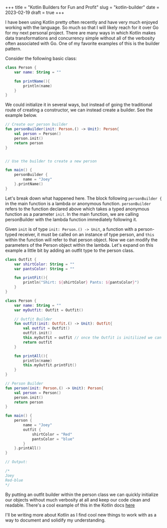 +++
title = "Kotlin Builders for Fun and Profit"
slug = "kotlin-builder"
date = 2023-02-19
draft = true
+++

I have been using Kotlin pretty often recently and have very much enjoyed working with the language. So much so that I will likely reach for it over Go for my next personal project. There are many ways in which Kotlin makes data transformations and concurrency simple without all of the verbosity often associated with Go. One of my favorite examples of this is the builder pattern.

Consider the following basic class:

```kt
class Person {
    var name: String = ""

    fun printName(){
        println(name)
    }
}
```

We could initialize it in several ways, but instead of going the traditional route of creating a constructor, we can instead create a builder. See the example below.

```kt
// Create our person builder
fun personBuilder(init: Person.() -> Unit): Person{
    val person = Person()
    person.init()
    return person
}


// Use the builder to create a new person

fun main() {
    personBuilder {
        name = "Joey"
    }.printName()
}
```

Let's break down what happened here. The block following `personBuilder {` in the main function is a lambda or anonymous function. `personBuilder` refers to the function declared above which takes a typed anonymous function as a parameter `init`. In the main function, we are calling personBuilder with the lambda function immediately following it.

Given `init` is of type `init: Person.() -> Unit`, a function with a person-typed receiver, it must be called on an instance of type person, and `this` within the function will refer to that person object. Now we can modify the parameters of the Person object within the lambda. Let's expand on this example a little bit by adding an outfit type to the person class.

```kt
class Outfit {
    var shirtColor: String = ""
    var pantsColor: String = ""

    fun printFit(){
        println("Shirt: ${shirtColor} Pants: ${pantsColor}")
    }
}

class Person {
    var name: String = ""
    var myOutfit: Outfit = Outfit()

    // Outfit Builder
    fun outfit(init: Outfit.() -> Unit): Outfit{
        val outfit = Outfit()
        outfit.init()
        this.myOutfit = outfit // once the Outfit is initilized we can use it to initialize myOutfit
        return outfit
    }

    fun printAll(){
        println(name)
        this.myOutfit.printFit()
    }
}

// Person Builder
fun person(init: Person.() -> Unit): Person{
    val person = Person()
    person.init()
    return person
}

fun main() {
    person {
        name = "Joey"
        outfit {
            shirtColor = "Red"
            pantsColor = "blue"
        }
    }.printAll()
}

// Output: 

/*
Joey
Red-blue
*/
```

By putting an outfit builder within the person class we can quickly initialize our objects without much verbosity at all and keep our code clean and readable. There's a cool example of this in the Kotlin docs [here](https://kotlinlang.org/docs/type-safe-builders.html#how-it-works)

I'll be writing more about Kotlin as I find cool new things to work with as a way to document and solidify my understanding.